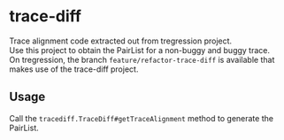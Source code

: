 # trace-diff
Trace alignment code extracted out from tregression project. <br/>
Use this project to obtain the PairList for a non-buggy and buggy trace.<br/>
On tregression, the branch `feature/refactor-trace-diff` is available that makes use of the trace-diff project.

## Usage
Call the `tracediff.TraceDiff#getTraceAlignment` method to generate the PairList.
